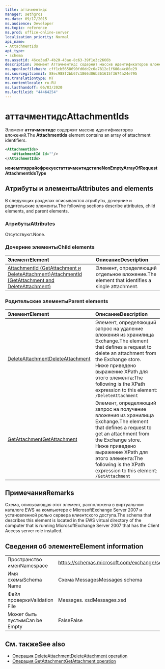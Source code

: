 ```yaml
---
title: аттачментидс
manager: sethgros
ms.date: 09/17/2015
ms.audience: Developer
ms.topic: reference
ms.prod: office-online-server
localization_priority: Normal
api_name:
- AttachmentIds
api_type:
- schema
ms.assetid: 46ce3ad7-4b20-43ae-8c63-39f1e3c2666b
description: Элемент Аттачментидс содержит массив идентификаторов вложений.
ms.openlocfilehash: cff1cb5658690fd6dd2c6a7812e1f600a4c80e29
ms.sourcegitcommit: 88ec988f2bb67c1866d06b361615f3674a24e795
ms.translationtype: MT
ms.contentlocale: ru-RU
ms.lasthandoff: 06/03/2020
ms.locfileid: "44464254"
---
```

# <a name="attachmentids"></a><span data-ttu-id="152a3-103">аттачментидс</span><span class="sxs-lookup"><span data-stu-id="152a3-103">AttachmentIds</span></span>

<span data-ttu-id="152a3-104">Элемент **аттачментидс** содержит массив идентификаторов вложений.</span><span class="sxs-lookup"><span data-stu-id="152a3-104">The **AttachmentIds** element contains an array of attachment identifiers.</span></span> 
  
```xml
<AttachmentIds>
   <AttachmentId Id=""/>
</AttachmentIds>
```

 <span data-ttu-id="152a3-105">**нонемптяррайофрекуестаттачментидстипе**</span><span class="sxs-lookup"><span data-stu-id="152a3-105">**NonEmptyArrayOfRequestAttachmentIdsType**</span></span>
## <a name="attributes-and-elements"></a><span data-ttu-id="152a3-106">Атрибуты и элементы</span><span class="sxs-lookup"><span data-stu-id="152a3-106">Attributes and elements</span></span>

<span data-ttu-id="152a3-107">В следующих разделах описываются атрибуты, дочерние и родительские элементы.</span><span class="sxs-lookup"><span data-stu-id="152a3-107">The following sections describe attributes, child elements, and parent elements.</span></span>
  
### <a name="attributes"></a><span data-ttu-id="152a3-108">Атрибуты</span><span class="sxs-lookup"><span data-stu-id="152a3-108">Attributes</span></span>

<span data-ttu-id="152a3-109">Отсутствуют.</span><span class="sxs-lookup"><span data-stu-id="152a3-109">None.</span></span>
  
### <a name="child-elements"></a><span data-ttu-id="152a3-110">Дочерние элементы</span><span class="sxs-lookup"><span data-stu-id="152a3-110">Child elements</span></span>

|<span data-ttu-id="152a3-111">**Элемент**</span><span class="sxs-lookup"><span data-stu-id="152a3-111">**Element**</span></span>|<span data-ttu-id="152a3-112">**Описание**</span><span class="sxs-lookup"><span data-stu-id="152a3-112">**Description**</span></span>|
|:-----|:-----|
|[<span data-ttu-id="152a3-113">AttachmentId (GetAttachment и DeleteAttachment)</span><span class="sxs-lookup"><span data-stu-id="152a3-113">AttachmentId (GetAttachment and DeleteAttachment)</span></span>](attachmentid-getattachment-and-deleteattachment.md) <br/> |<span data-ttu-id="152a3-114">Элемент, определяющий отдельное вложение.</span><span class="sxs-lookup"><span data-stu-id="152a3-114">The element that identifies a single attachment.</span></span>  <br/> |
   
### <a name="parent-elements"></a><span data-ttu-id="152a3-115">Родительские элементы</span><span class="sxs-lookup"><span data-stu-id="152a3-115">Parent elements</span></span>

|<span data-ttu-id="152a3-116">**Элемент**</span><span class="sxs-lookup"><span data-stu-id="152a3-116">**Element**</span></span>|<span data-ttu-id="152a3-117">**Описание**</span><span class="sxs-lookup"><span data-stu-id="152a3-117">**Description**</span></span>|
|:-----|:-----|
|[<span data-ttu-id="152a3-118">DeleteAttachment</span><span class="sxs-lookup"><span data-stu-id="152a3-118">DeleteAttachment</span></span>](deleteattachment.md) <br/> |<span data-ttu-id="152a3-119">Элемент, определяющий запрос на удаление вложения из хранилища Exchange.</span><span class="sxs-lookup"><span data-stu-id="152a3-119">The element that defines a request to delete an attachment from the Exchange store.</span></span>  <br/> <span data-ttu-id="152a3-120">Ниже приведено выражение XPath для этого элемента:</span><span class="sxs-lookup"><span data-stu-id="152a3-120">The following is the XPath expression to this element:</span></span>  <br/>  `/DeleteAttachment` <br/> |
|[<span data-ttu-id="152a3-121">GetAttachment</span><span class="sxs-lookup"><span data-stu-id="152a3-121">GetAttachment</span></span>](getattachment.md) <br/> |<span data-ttu-id="152a3-122">Элемент, определяющий запрос на получение вложения из хранилища Exchange.</span><span class="sxs-lookup"><span data-stu-id="152a3-122">The element that defines a request to get an attachment from the Exchange store.</span></span>  <br/> <span data-ttu-id="152a3-123">Ниже приведено выражение XPath для этого элемента:</span><span class="sxs-lookup"><span data-stu-id="152a3-123">The following is the XPath expression to this element:</span></span>  <br/>  `/GetAttachment` <br/> |
   
## <a name="remarks"></a><span data-ttu-id="152a3-124">Примечания</span><span class="sxs-lookup"><span data-stu-id="152a3-124">Remarks</span></span>

<span data-ttu-id="152a3-125">Схема, описывающая этот элемент, расположена в виртуальном каталоге EWS на компьютере с MicrosoftExchange Server 2007 и установленной ролью сервера клиентского доступа.</span><span class="sxs-lookup"><span data-stu-id="152a3-125">The schema that describes this element is located in the EWS virtual directory of the computer that is running MicrosoftExchange Server 2007 that has the Client Access server role installed.</span></span>
  
## <a name="element-information"></a><span data-ttu-id="152a3-126">Сведения об элементе</span><span class="sxs-lookup"><span data-stu-id="152a3-126">Element information</span></span>

|||
|:-----|:-----|
|<span data-ttu-id="152a3-127">Пространство имен</span><span class="sxs-lookup"><span data-stu-id="152a3-127">Namespace</span></span>  <br/> |https://schemas.microsoft.com/exchange/services/2006/messages  <br/> |
|<span data-ttu-id="152a3-128">Имя схемы</span><span class="sxs-lookup"><span data-stu-id="152a3-128">Schema Name</span></span>  <br/> |<span data-ttu-id="152a3-129">Схема Messages</span><span class="sxs-lookup"><span data-stu-id="152a3-129">Messages schema</span></span>  <br/> |
|<span data-ttu-id="152a3-130">Файл проверки</span><span class="sxs-lookup"><span data-stu-id="152a3-130">Validation File</span></span>  <br/> |<span data-ttu-id="152a3-131">Messages. xsd</span><span class="sxs-lookup"><span data-stu-id="152a3-131">Messages.xsd</span></span>  <br/> |
|<span data-ttu-id="152a3-132">Может быть пустым</span><span class="sxs-lookup"><span data-stu-id="152a3-132">Can be Empty</span></span>  <br/> |<span data-ttu-id="152a3-133">False</span><span class="sxs-lookup"><span data-stu-id="152a3-133">False</span></span>  <br/> |
   
## <a name="see-also"></a><span data-ttu-id="152a3-134">См. также</span><span class="sxs-lookup"><span data-stu-id="152a3-134">See also</span></span>

- [<span data-ttu-id="152a3-135">Операция DeleteAttachment</span><span class="sxs-lookup"><span data-stu-id="152a3-135">DeleteAttachment operation</span></span>](deleteattachment-operation.md)
- [<span data-ttu-id="152a3-136">Операция GetAttachment</span><span class="sxs-lookup"><span data-stu-id="152a3-136">GetAttachment operation</span></span>](getattachment-operation.md)

